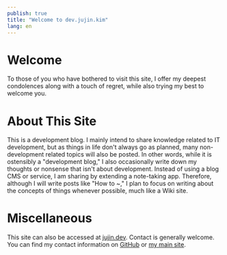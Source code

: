 ```yaml
---
publish: true
title: "Welcome to dev.jujin.kim"
lang: en
---
```


# Welcome
To those of you who have bothered to visit this site, I offer my deepest condolences along with a touch of regret, while also trying my best to welcome you.

# About This Site
This is a development blog. I mainly intend to share knowledge related to IT development, but as things in life don't always go as planned, many non-development related topics will also be posted. In other words, while it is ostensibly a "development blog," I also occasionally write down my thoughts or nonsense that isn't about development.
Instead of using a blog CMS or service, I am sharing by extending a note-taking app. Therefore, although I will write posts like "How to ~," I plan to focus on writing about the concepts of things whenever possible, much like a Wiki site.

# Miscellaneous
This site can also be accessed at [jujin.dev](https://jujin.dev).
Contact is generally welcome. You can find my contact information on [GitHub](https://github.com/jujinkim) or [my main site](https://jujin.kim).
